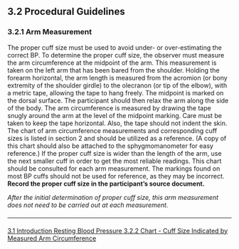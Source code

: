 ## 3.2 Procedural Guidelines

### 3.2.1 Arm Measurement
The proper cuff size must be used to avoid under- or over-estimating the correct BP. To
determine the proper cuff size, the observer must measure the arm circumference at the
midpoint of the arm. This measurement is taken on the left arm that has been bared from
the shoulder. Holding the forearm horizontal, the arm length is measured from the
acromion (or bony extremity of the shoulder girdle) to the olecranon (or tip of the elbow),
with a metric tape, allowing the tape to hang freely. The midpoint is marked on the dorsal
surface. The participant should then relax the arm along the side of the body. The arm
circumference is measured by drawing the tape snugly around the arm at the level of the
midpoint marking. Care must be taken to keep the tape horizontal. Also, the tape should
not indent the skin. The chart of arm circumference measurements and corresponding
cuff sizes is listed in section 2 and should be utilized as a reference. (A copy of this
chart should also be attached to the sphygmomanometer for easy reference.) If the
proper cuff size is wider than the length of the arm, use the next smaller cuff in order to
get the most reliable readings. This chart should be consulted for each arm
measurement. The markings found on most BP cuffs should not be used for reference,
as they may be incorrect. **Record the proper cuff size in the participant’s source
document.**

_After the initial determination of proper cuff size, this arm measurement does not need to
be carried out at each measurement._


<hr class="soften" style="margin-top: 20px;margin-bottom: 20px;"/>

<div class="center">
<div class="btn-group">
  <a href=":pages_path:/manuals/resting-blood-pressure/3-01-introduction.md" class="btn btn-default">
    <span class="glyphicon glyphicon-chevron-left"></span>
    3.1 Introduction
  </a>

  <a href=":pages_path:/manuals/resting-blood-pressure" class="btn btn-default">
    <span class="glyphicon glyphicon-chevron-up"></span>
    Resting Blood Pressure
  </a>

  <a href=":pages_path:/manuals/resting-blood-pressure/3-02-02-chart-cuff-size.md" class="btn btn-success">
    3.2.2 Chart - Cuff Size Indicated by Measured Arm Circumference
    <span class="glyphicon glyphicon-chevron-right"></span>
  </a>
</div>
</div>